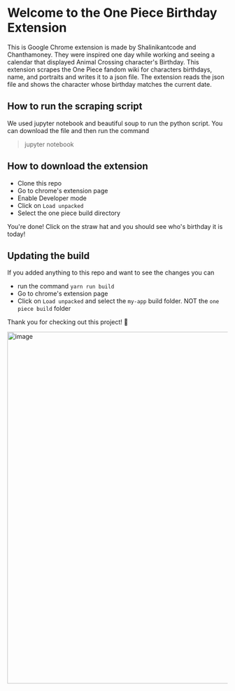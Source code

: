 # Welcome to the One Piece Birthday Extension

This is Google Chrome extension is made by Shalinikantcode and Chanthamoney. They were inspired one day while working and seeing a calendar that displayed Animal Crossing character's Birthday. This extension scrapes the One Piece fandom wiki for characters birthdays, name, and portraits and writes it to a json file. The extension reads the json file and shows the character whose birthday matches the current date.

## How to run the scraping script
We used jupyter notebook and beautiful soup to run the python script. You can download the file and then run the command
>  jupyter notebook

## How to download the extension
- Clone this repo
- Go to chrome's extension page
- Enable Developer mode
- Click on `Load unpacked`
- Select the one piece build directory

You're done! Click on the straw hat and you should see who's birthday it is today! 

## Updating the build
If you added anything to this repo and want to see the changes you can
- run the command `yarn run build`
- Go to chrome's extension page
- Click on `Load unpacked` and select the `my-app` build folder. NOT the `one piece build` folder

Thank you for checking out this project! 💯

<img width="804" alt="image" src="https://github.com/chanthamoney/onepiece-bday-extension/assets/60955616/9082697e-95e3-437d-a722-57e12af52908">




